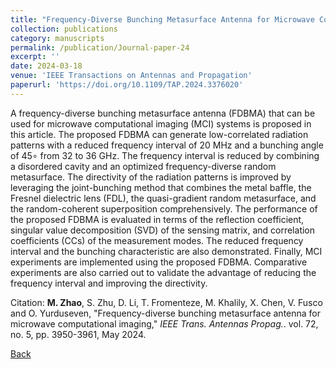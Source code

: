 ```yaml
---
title: "Frequency-Diverse Bunching Metasurface Antenna for Microwave Computational Imaging"
collection: publications
category: manuscripts
permalink: /publication/Journal-paper-24
excerpt: ''
date: 2024-03-18
venue: 'IEEE Transactions on Antennas and Propagation'
paperurl: 'https://doi.org/10.1109/TAP.2024.3376020'
---
```


A frequency-diverse bunching metasurface antenna (FDBMA) that can be used for microwave computational imaging (MCI) systems is proposed in this article. The proposed FDBMA can generate low-correlated radiation patterns with a reduced frequency interval of 20 MHz and a bunching angle of 45∘ from 32 to 36 GHz. The frequency interval is reduced by combining a disordered cavity and an optimized frequency-diverse random metasurface. The directivity of the radiation patterns is improved by leveraging the joint-bunching method that combines the metal baffle, the Fresnel dielectric lens (FDL), the quasi-gradient random metasurface, and the random-coherent superposition comprehensively. The performance of the proposed FDBMA is evaluated in terms of the reflection coefficient, singular value decomposition (SVD) of the sensing matrix, and correlation coefficients (CCs) of the measurement modes. The reduced frequency interval and the bunching characteristic are also demonstrated. Finally, MCI experiments are implemented using the proposed FDBMA. Comparative experiments are also carried out to validate the advantage of reducing the frequency interval and improving the directivity.

Citation: **M. Zhao**, S. Zhu, D. Li, T. Fromenteze, M. Khalily, X. Chen, V. Fusco and O. Yurduseven, &quot;Frequency-diverse bunching metasurface antenna for microwave computational imaging,&quot; <i>IEEE Trans. Antennas Propag.</i>. vol. 72, no. 5, pp. 3950-3961, May 2024.

[Back](../publications/)
